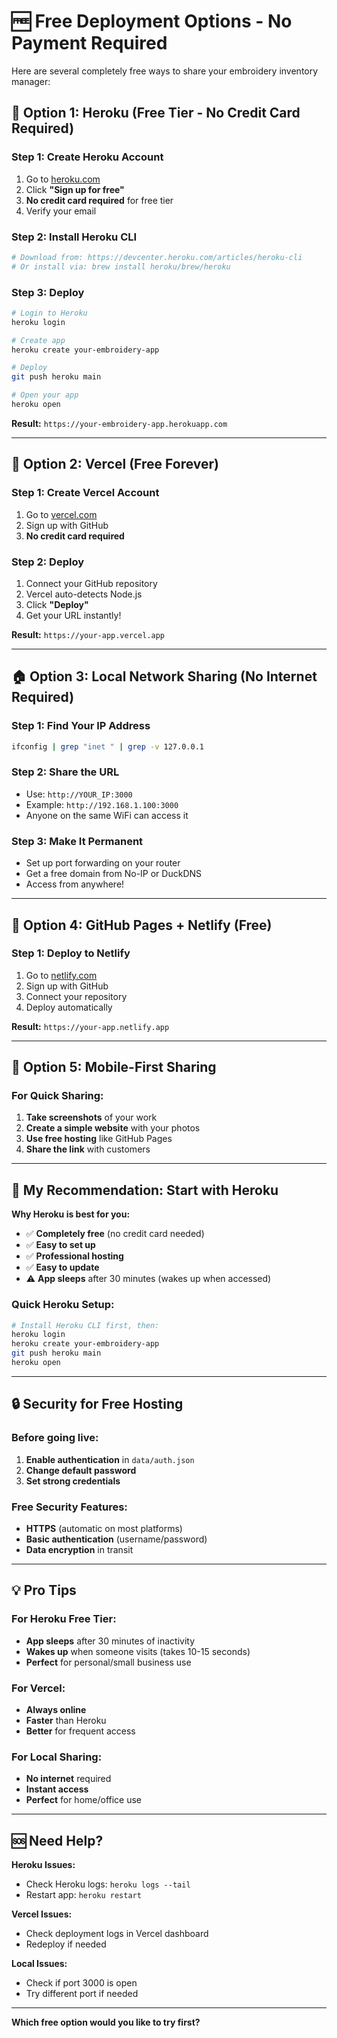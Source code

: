 # 🆓 Free Deployment Options - No Payment Required

Here are several completely free ways to share your embroidery inventory manager:

## 🌟 Option 1: Heroku (Free Tier - No Credit Card Required)

### Step 1: Create Heroku Account
1. Go to [heroku.com](https://heroku.com)
2. Click **"Sign up for free"**
3. **No credit card required** for free tier
4. Verify your email

### Step 2: Install Heroku CLI
```bash
# Download from: https://devcenter.heroku.com/articles/heroku-cli
# Or install via: brew install heroku/brew/heroku
```

### Step 3: Deploy
```bash
# Login to Heroku
heroku login

# Create app
heroku create your-embroidery-app

# Deploy
git push heroku main

# Open your app
heroku open
```

**Result:** `https://your-embroidery-app.herokuapp.com`

---

## 🚀 Option 2: Vercel (Free Forever)

### Step 1: Create Vercel Account
1. Go to [vercel.com](https://vercel.com)
2. Sign up with GitHub
3. **No credit card required**

### Step 2: Deploy
1. Connect your GitHub repository
2. Vercel auto-detects Node.js
3. Click **"Deploy"**
4. Get your URL instantly!

**Result:** `https://your-app.vercel.app`

---

## 🏠 Option 3: Local Network Sharing (No Internet Required)

### Step 1: Find Your IP Address
```bash
ifconfig | grep "inet " | grep -v 127.0.0.1
```

### Step 2: Share the URL
- Use: `http://YOUR_IP:3000`
- Example: `http://192.168.1.100:3000`
- Anyone on the same WiFi can access it

### Step 3: Make It Permanent
- Set up port forwarding on your router
- Get a free domain from No-IP or DuckDNS
- Access from anywhere!

---

## 🔧 Option 4: GitHub Pages + Netlify (Free)

### Step 1: Deploy to Netlify
1. Go to [netlify.com](https://netlify.com)
2. Sign up with GitHub
3. Connect your repository
4. Deploy automatically

**Result:** `https://your-app.netlify.app`

---

## 📱 Option 5: Mobile-First Sharing

### For Quick Sharing:
1. **Take screenshots** of your work
2. **Create a simple website** with your photos
3. **Use free hosting** like GitHub Pages
4. **Share the link** with customers

---

## 🎯 My Recommendation: Start with Heroku

**Why Heroku is best for you:**
- ✅ **Completely free** (no credit card needed)
- ✅ **Easy to set up**
- ✅ **Professional hosting**
- ✅ **Easy to update**
- ⚠️ **App sleeps** after 30 minutes (wakes up when accessed)

### Quick Heroku Setup:
```bash
# Install Heroku CLI first, then:
heroku login
heroku create your-embroidery-app
git push heroku main
heroku open
```

---

## 🔒 Security for Free Hosting

### Before going live:
1. **Enable authentication** in `data/auth.json`
2. **Change default password**
3. **Set strong credentials**

### Free Security Features:
- **HTTPS** (automatic on most platforms)
- **Basic authentication** (username/password)
- **Data encryption** in transit

---

## 💡 Pro Tips

### For Heroku Free Tier:
- **App sleeps** after 30 minutes of inactivity
- **Wakes up** when someone visits (takes 10-15 seconds)
- **Perfect** for personal/small business use

### For Vercel:
- **Always online**
- **Faster** than Heroku
- **Better** for frequent access

### For Local Sharing:
- **No internet** required
- **Instant access**
- **Perfect** for home/office use

---

## 🆘 Need Help?

**Heroku Issues:**
- Check Heroku logs: `heroku logs --tail`
- Restart app: `heroku restart`

**Vercel Issues:**
- Check deployment logs in Vercel dashboard
- Redeploy if needed

**Local Issues:**
- Check if port 3000 is open
- Try different port if needed

---

**Which free option would you like to try first?**
